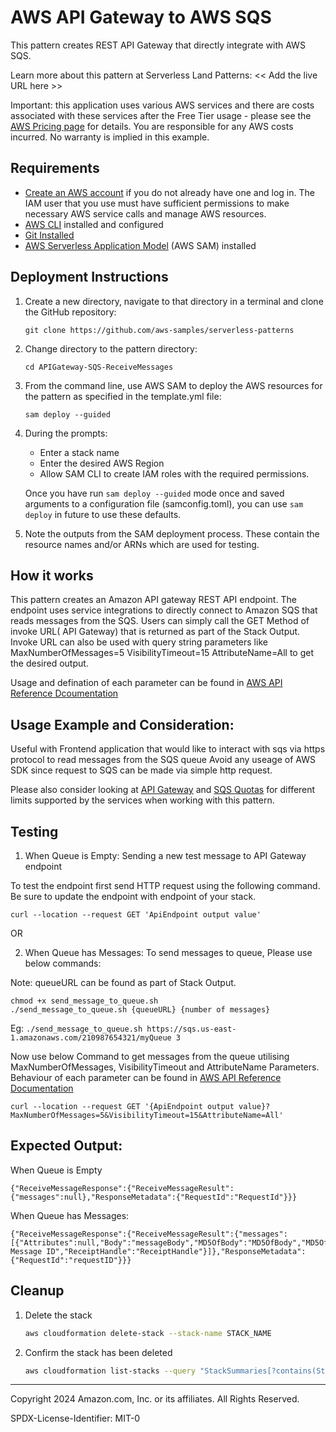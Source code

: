 # AWS API Gateway to AWS SQS

This pattern creates REST API Gateway that directly integrate with AWS SQS.

Learn more about this pattern at Serverless Land Patterns: << Add the live URL here >>

Important: this application uses various AWS services and there are costs associated with these services after the Free Tier usage - please see the [AWS Pricing page](https://aws.amazon.com/pricing/) for details. You are responsible for any AWS costs incurred. No warranty is implied in this example.

## Requirements

* [Create an AWS account](https://portal.aws.amazon.com/gp/aws/developer/registration/index.html) if you do not already have one and log in. The IAM user that you use must have sufficient permissions to make necessary AWS service calls and manage AWS resources.
* [AWS CLI](https://docs.aws.amazon.com/cli/latest/userguide/install-cliv2.html) installed and configured
* [Git Installed](https://git-scm.com/book/en/v2/Getting-Started-Installing-Git)
* [AWS Serverless Application Model](https://docs.aws.amazon.com/serverless-application-model/latest/developerguide/serverless-sam-cli-install.html) (AWS SAM) installed

## Deployment Instructions

1. Create a new directory, navigate to that directory in a terminal and clone the GitHub repository:
    ``` 
    git clone https://github.com/aws-samples/serverless-patterns
    ```
1. Change directory to the pattern directory:
    ```
    cd APIGateway-SQS-ReceiveMessages
    ```
1. From the command line, use AWS SAM to deploy the AWS resources for the pattern as specified in the template.yml file:
    ```
    sam deploy --guided
    ```
1. During the prompts:
    * Enter a stack name
    * Enter the desired AWS Region
    * Allow SAM CLI to create IAM roles with the required permissions.

    Once you have run `sam deploy --guided` mode once and saved arguments to a configuration file (samconfig.toml), you can use `sam deploy` in future to use these defaults.

1. Note the outputs from the SAM deployment process. These contain the resource names and/or ARNs which are used for testing.

## How it works

This pattern creates an Amazon API gateway REST API endpoint. The endpoint uses service integrations to directly connect to Amazon SQS that reads messages from the SQS.
Users can simply call the GET Method of invoke URL( API Gateway) that is returned as part of the Stack Output.
Invoke URL can also be used with query string parameters like MaxNumberOfMessages=5 VisibilityTimeout=15 AttributeName=All to get the desired output.

Usage and defination of each parameter can be found in [AWS API Reference Dcoumentation](https://docs.aws.amazon.com/AWSSimpleQueueService/latest/APIReference/API_ReceiveMessage.html)

## Usage Example and Consideration:
Useful with Frontend application that would like to interact with sqs via https protocol  to read messages from the SQS queue
Avoid any useage of AWS SDK since request to SQS can be made via simple http request.

Please also consider looking at [API Gateway](https://docs.aws.amazon.com/apigateway/latest/developerguide/limits.html) and [SQS Quotas](https://docs.aws.amazon.com/AWSSimpleQueueService/latest/SQSDeveloperGuide/sqs-quotas.html) for different limits supported by the services when working with this pattern.

## Testing
1. When Queue is Empty:
Sending a new test message to API Gateway endpoint

To test the endpoint first send HTTP request using the following command. Be sure to update the endpoint with endpoint of your stack.
```
curl --location --request GET 'ApiEndpoint output value'
```
OR

2. When Queue has Messages:
To send messages to queue, Please use below commands:

Note: queueURL can be found as part of Stack Output.
```
chmod +x send_message_to_queue.sh
./send_message_to_queue.sh {queueURL} {number of messages}
```
Eg: ``` ./send_message_to_queue.sh https://sqs.us-east-1.amazonaws.com/210987654321/myQueue 3 ```

Now use below Command to get messages from the queue utilising MaxNumberOfMessages, VisibilityTimeout and AttributeName Parameters. Behaviour of each parameter can be found in [AWS API Reference Documentation](https://docs.aws.amazon.com/AWSSimpleQueueService/latest/APIReference/API_ReceiveMessage.html)

```
curl --location --request GET '{ApiEndpoint output value}?MaxNumberOfMessages=5&VisibilityTimeout=15&AttributeName=All'
```

## Expected Output:
When Queue is Empty
```
{"ReceiveMessageResponse":{"ReceiveMessageResult":{"messages":null},"ResponseMetadata":{"RequestId":"RequestId"}}}
```
When Queue has Messages:
```
{"ReceiveMessageResponse":{"ReceiveMessageResult":{"messages":[{"Attributes":null,"Body":"messageBody","MD5OfBody":"MD5OfBody","MD5OfMessageAttributes":null,"MessageAttributes":null,"MessageId":"Queue Message ID","ReceiptHandle":"ReceiptHandle"}]},"ResponseMetadata":{"RequestId":"requestID"}}}
```

## Cleanup
 
1. Delete the stack
    ```bash
    aws cloudformation delete-stack --stack-name STACK_NAME
    ```
1. Confirm the stack has been deleted
    ```bash
    aws cloudformation list-stacks --query "StackSummaries[?contains(StackName,'STACK_NAME')].StackStatus"
    ```
----
Copyright 2024 Amazon.com, Inc. or its affiliates. All Rights Reserved.

SPDX-License-Identifier: MIT-0
